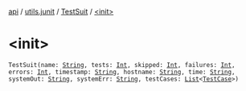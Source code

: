 [api](../../index.md) / [utils.junit](../index.md) / [TestSuit](index.md) / [&lt;init&gt;](./-init-.md)

# &lt;init&gt;

`TestSuit(name: `[`String`](https://kotlinlang.org/api/latest/jvm/stdlib/kotlin/-string/index.html)`, tests: `[`Int`](https://kotlinlang.org/api/latest/jvm/stdlib/kotlin/-int/index.html)`, skipped: `[`Int`](https://kotlinlang.org/api/latest/jvm/stdlib/kotlin/-int/index.html)`, failures: `[`Int`](https://kotlinlang.org/api/latest/jvm/stdlib/kotlin/-int/index.html)`, errors: `[`Int`](https://kotlinlang.org/api/latest/jvm/stdlib/kotlin/-int/index.html)`, timestamp: `[`String`](https://kotlinlang.org/api/latest/jvm/stdlib/kotlin/-string/index.html)`, hostname: `[`String`](https://kotlinlang.org/api/latest/jvm/stdlib/kotlin/-string/index.html)`, time: `[`String`](https://kotlinlang.org/api/latest/jvm/stdlib/kotlin/-string/index.html)`, systemOut: `[`String`](https://kotlinlang.org/api/latest/jvm/stdlib/kotlin/-string/index.html)`, systemErr: `[`String`](https://kotlinlang.org/api/latest/jvm/stdlib/kotlin/-string/index.html)`, testCases: `[`List`](https://kotlinlang.org/api/latest/jvm/stdlib/kotlin.collections/-list/index.html)`<`[`TestCase`](../-test-case/index.md)`>)`